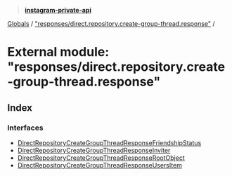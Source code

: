 > **[instagram-private-api](../README.md)**

[Globals](../globals.md) / ["responses/direct.repository.create-group-thread.response"](_responses_direct_repository_create_group_thread_response_.md) /

# External module: "responses/direct.repository.create-group-thread.response"

## Index

### Interfaces

* [DirectRepositoryCreateGroupThreadResponseFriendshipStatus](../interfaces/_responses_direct_repository_create_group_thread_response_.directrepositorycreategroupthreadresponsefriendshipstatus.md)
* [DirectRepositoryCreateGroupThreadResponseInviter](../interfaces/_responses_direct_repository_create_group_thread_response_.directrepositorycreategroupthreadresponseinviter.md)
* [DirectRepositoryCreateGroupThreadResponseRootObject](../interfaces/_responses_direct_repository_create_group_thread_response_.directrepositorycreategroupthreadresponserootobject.md)
* [DirectRepositoryCreateGroupThreadResponseUsersItem](../interfaces/_responses_direct_repository_create_group_thread_response_.directrepositorycreategroupthreadresponseusersitem.md)